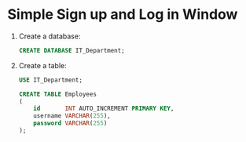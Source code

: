 # Simple Sign up and Log in Window

1. Create a database:

   ```sql
   CREATE DATABASE IT_Department;
   ```

2. Create a table:

   ```sql
   USE IT_Department;

   CREATE TABLE Employees
   (
       id       INT AUTO_INCREMENT PRIMARY KEY,
       username VARCHAR(255),
       password VARCHAR(255)
   );
   ```
